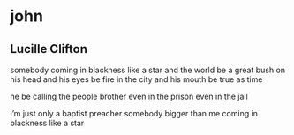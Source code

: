 # john
## Lucille Clifton
somebody coming in blackness
like a star
and the world be a great bush
on his head
and his eyes be fire
in the city
and his mouth be true as time

he be calling the people brother
even in the prison
even in the jail

i’m just only a baptist preacher
somebody bigger than me coming
in blackness like a star